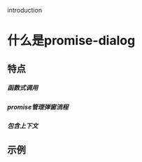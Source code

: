 introduction

# 什么是promise-dialog

## 特点
##### 函数式调用
##### promise管理弹窗流程
##### 包含上下文

## 示例
<DialogProvider :ModalComponent="Modal">
  <Demo1View />
</DialogProvider>

<script setup>
import { Modal } from 'ant-design-vue'
import { DialogProvider } from 'promise-dialog-vue'
import Demo1View from '../../src/views/Demo1View.vue'
</script>